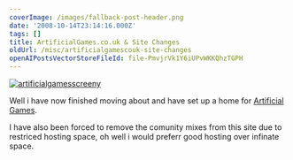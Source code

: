 ```yaml
---
coverImage: /images/fallback-post-header.png
date: '2008-10-14T23:14:16.000Z'
tags: []
title: ArtificialGames.co.uk & Site Changes
oldUrl: /misc/artificialgamescouk-site-changes
openAIPostsVectorStoreFileId: file-PmvjrVk1Y6iUPvWKKQhzTGPH
---
```


[![](/wp-content/uploads/2008/10/artificialgamesscreeny.png "artificialgamesscreeny")](www.artificialgames.co.uk)

Well i have now finished moving about and have set up a home for [Artificial Games](https://www.artificialgames.co.uk).<!-- more -->

I have also been forced to remove the comunity mixes from this site due to restriced hosting space, oh well i would preferr good hosting over infinate space.
